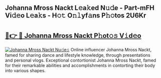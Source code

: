 ## Johanna Mross Nackt L𝚎a𝚔ed N𝚞𝚍e - Part-mFH Vi𝚍𝚎o L𝚎a𝚔s - H𝚘𝚝 O𝚗𝚕yf𝚊ns P𝚑𝚘tos 2U6Kr

# <h2><a href="http://kfad4bn.oniu.top/?m=Johanna+Mross+Nackt">🔗👉 🔴 Johanna Mross Nackt P𝚑ot𝚘𝚜 V𝚒d𝚎o</a></h2>

[![Johanna Mross Nackt Nu𝚍e𝚜](https://i.imgur.com/0qMVB7G.gif)](http://kfad4bn.oniu.top/?m=Johanna+Mross+Nackt)
Online influencer Johanna Mross Nackt, famed for sharing dance and lifestyle knowledge, through presentations and personal vlogs. Exceptional contortionist Johanna Mross Nackt, famed for their remarkable abilities and accomplishments in contorting their body into various shapes.  
